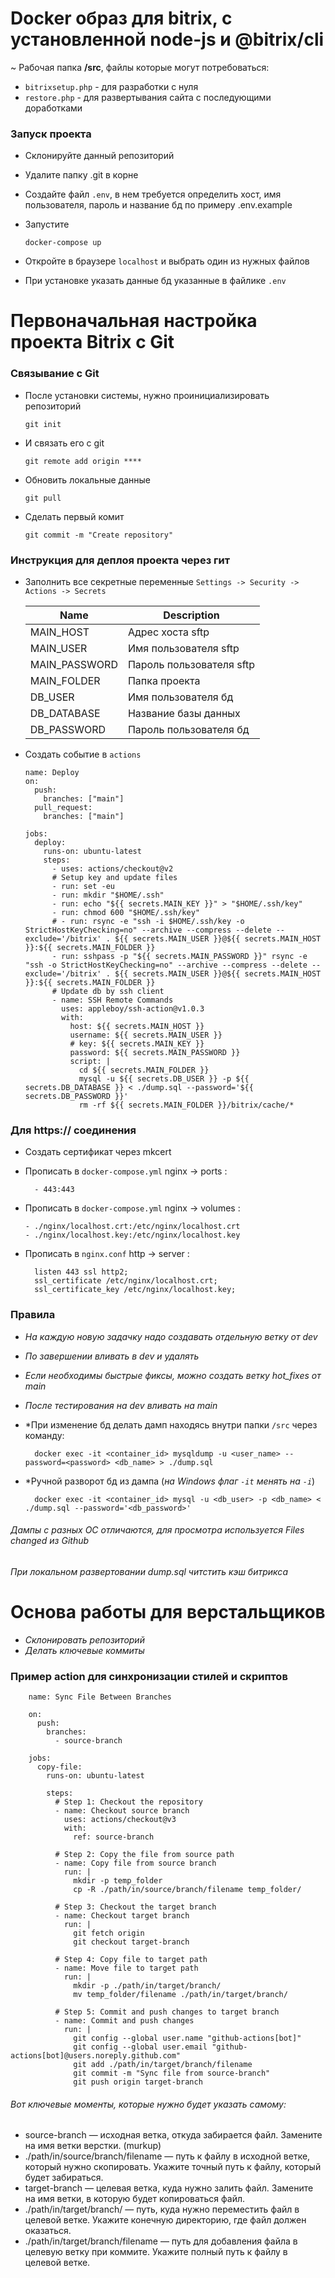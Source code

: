 # Docker образ для bitrix, с установленной node-js и @bitrix/cli
~ Рабочая папка **/src**, файлы которые могут потребоваться:
  - `bitrixsetup.php` - для разработки с нуля
  - `restore.php` - для развертывания сайта с последующими доработками

### Запуск проекта
  - Склонируйте данный репозиторий
  - Удалите папку .git в корне
  - Создайте файл `.env`, в нем  требуется определить хост, имя пользователя, пароль и название бд по примеру .env.example
  - Запустите
    
        docker-compose up
  - Откройте в браузере `localhost` и выбрать один из нужных файлов
  - При установке указать данные бд указанные в файлике `.env`

# Первоначальная настройка проекта Bitrix с Git
### Связывание с Git
  - После установки системы, нужно проинициализировать репозиторий

        git init
    
  - И связать его с git

        git remote add origin ****

  - Обновить локальные данные

        git pull
    
  - Сделать первый комит

        git commit -m "Create repository"



### Инструкция для деплоя проекта через гит
  
  - Заполнить все секретные переменные `Settings -> Security -> Actions -> Secrets`

      | Name          | Description                 |
      | -----------   | -----------                 |
      | MAIN_HOST     | Адрес хоста sftp            |
      | MAIN_USER     | Имя пользователя sftp       |
      | MAIN_PASSWORD | Пароль пользователя sftp    |
      | MAIN_FOLDER   | Папка проекта               |
      | DB_USER       | Имя пользователя бд         |
      | DB_DATABASE   | Название базы данных        |
      | DB_PASSWORD   | Пароль пользователя бд      |

  - Создать событие в `actions`

        name: Deploy
        on:
          push:
            branches: ["main"]
          pull_request:
            branches: ["main"]
        
        jobs:
          deploy:
            runs-on: ubuntu-latest
            steps:
              - uses: actions/checkout@v2
              # Setup key and update files
              - run: set -eu
              - run: mkdir "$HOME/.ssh"
              - run: echo "${{ secrets.MAIN_KEY }}" > "$HOME/.ssh/key"
              - run: chmod 600 "$HOME/.ssh/key"
              # - run: rsync -e "ssh -i $HOME/.ssh/key -o StrictHostKeyChecking=no" --archive --compress --delete --exclude='/bitrix' . ${{ secrets.MAIN_USER }}@${{ secrets.MAIN_HOST }}:${{ secrets.MAIN_FOLDER }}
              - run: sshpass -p "${{ secrets.MAIN_PASSWORD }}" rsync -e "ssh -o StrictHostKeyChecking=no" --archive --compress --delete --exclude='/bitrix' . ${{ secrets.MAIN_USER }}@${{ secrets.MAIN_HOST }}:${{ secrets.MAIN_FOLDER }}
              # Update db by ssh client
              - name: SSH Remote Commands
                uses: appleboy/ssh-action@v1.0.3
                with:
                  host: ${{ secrets.MAIN_HOST }}
                  username: ${{ secrets.MAIN_USER }}
                  # key: ${{ secrets.MAIN_KEY }}
                  password: ${{ secrets.MAIN_PASSWORD }}
                  script: |
                    cd ${{ secrets.MAIN_FOLDER }}
                    mysql -u ${{ secrets.DB_USER }} -p ${{ secrets.DB_DATABASE }} < ./dump.sql --password='${{ secrets.DB_PASSWORD }}'
                    rm -rf ${{ secrets.MAIN_FOLDER }}/bitrix/cache/*

### Для https:// соединения
- Создать сертификат через mkcert
- Прописать в `docker-compose.yml` nginx -> ports :
  
        - 443:443
  
- Прописать в `docker-compose.yml` nginx -> volumes :
  
      - ./nginx/localhost.crt:/etc/nginx/localhost.crt
      - ./nginx/localhost.key:/etc/nginx/localhost.key

- Прописать в `nginx.conf` http -> server :

        listen 443 ssl http2;
        ssl_certificate /etc/nginx/localhost.crt;
        ssl_certificate_key /etc/nginx/localhost.key;

### Правила
- *На каждую новую задачку надо создавать отдельную ветку от dev*
- *По завершении вливать в dev и удалять*
- *Если необходимы быстрые фиксы, можно создать ветку hot_fixes от main*
- *После тестирования на dev вливать на main*
- *При изменение бд делать дамп находясь внутри папки `/src` через команду:

        docker exec -it <container_id> mysqldump -u <user_name> --password=<password> <db_name> > ./dump.sql

- *Ручной разворот бд из дампа (*на Windows флаг `-it` менять на `-i`*)

        docker exec -it <container_id> mysql -u <db_user> -p <db_name> < ./dump.sql --password='<db_password>'

###### Дампы с разных ОС отличаются, для просмотра используется Files changed из Github

###### При локальном развертовании dump.sql читстить кэш битрикса

# Основа работы для верстальщиков

- *Склонировать репозиторий*
- *Делать ключевые коммиты*

### Пример action для синхронизации стилей и скриптов

        name: Sync File Between Branches

        on:
          push:
            branches:
              - source-branch
        
        jobs:
          copy-file:
            runs-on: ubuntu-latest
        
            steps:
              # Step 1: Checkout the repository
              - name: Checkout source branch
                uses: actions/checkout@v3
                with:
                  ref: source-branch
        
              # Step 2: Copy the file from source path
              - name: Copy file from source branch
                run: |
                  mkdir -p temp_folder
                  cp -R ./path/in/source/branch/filename temp_folder/
        
              # Step 3: Checkout the target branch
              - name: Checkout target branch
                run: |
                  git fetch origin
                  git checkout target-branch
        
              # Step 4: Copy file to target path
              - name: Move file to target path
                run: |
                  mkdir -p ./path/in/target/branch/
                  mv temp_folder/filename ./path/in/target/branch/
        
              # Step 5: Commit and push changes to target branch
              - name: Commit and push changes
                run: |
                  git config --global user.name "github-actions[bot]"
                  git config --global user.email "github-actions[bot]@users.noreply.github.com"
                  git add ./path/in/target/branch/filename
                  git commit -m "Sync file from source-branch"
                  git push origin target-branch

###### Вот ключевые моменты, которые нужно будет указать самому:
- source-branch — исходная ветка, откуда забирается файл. Замените на имя ветки верстки. (murkup)
- ./path/in/source/branch/filename — путь к файлу в исходной ветке, который нужно скопировать. Укажите точный путь к файлу, который будет забираться.
- target-branch — целевая ветка, куда нужно залить файл. Замените на имя ветки, в которую будет копироваться файл.
- ./path/in/target/branch/ — путь, куда нужно переместить файл в целевой ветке. Укажите конечную директорию, где файл должен оказаться.
- ./path/in/target/branch/filename — путь для добавления файла в целевую ветку при коммите. Укажите полный путь к файлу в целевой ветке.



